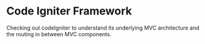# Code Igniter Framework
Checking out codeIgniter to understand its underlying MVC architecture and the routing in between MVC components.
 